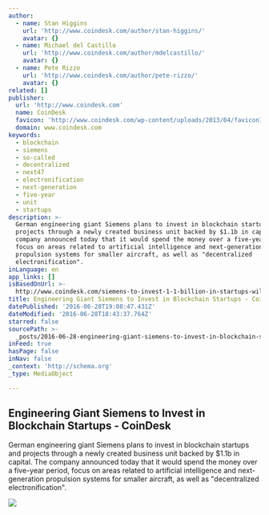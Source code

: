 ```yaml
---
author:
  - name: Stan Higgins
    url: 'http://www.coindesk.com/author/stan-higgins/'
    avatar: {}
  - name: Michael del Castillo
    url: 'http://www.coindesk.com/author/mdelcastillo/'
    avatar: {}
  - name: Pete Rizzo
    url: 'http://www.coindesk.com/author/pete-rizzo/'
    avatar: {}
related: []
publisher:
  url: 'http://www.coindesk.com'
  name: CoinDesk
  favicon: 'http://www.coindesk.com/wp-content/uploads/2013/04/favicon1.ico?b6542b'
  domain: www.coindesk.com
keywords:
  - blockchain
  - siemens
  - so-called
  - decentralized
  - next47
  - electronification
  - next-generation
  - five-year
  - unit
  - startups
description: >-
  German engineering giant Siemens plans to invest in blockchain startups and
  projects through a newly created business unit backed by $1.1b in capital. The
  company announced today that it would spend the money over a five-year period,
  focus on areas related to artificial intelligence and next-generation
  propulsion systems for smaller aircraft, as well as "decentralized
  electronification".
inLanguage: en
app_links: []
isBasedOnUrl: >-
  http://www.coindesk.com/siemens-to-invest-1-1-billion-in-startups-will-back-blockchain-projects/
title: Engineering Giant Siemens to Invest in Blockchain Startups - CoinDesk
datePublished: '2016-06-28T19:08:47.431Z'
dateModified: '2016-06-28T18:43:37.764Z'
starred: false
sourcePath: >-
  _posts/2016-06-28-engineering-giant-siemens-to-invest-in-blockchain-startups-.md
inFeed: true
hasPage: false
inNav: false
_context: 'http://schema.org'
_type: MediaObject

---
```

<article style=""><h1>Engineering Giant Siemens to Invest in Blockchain Startups - CoinDesk</h1><p>German engineering giant Siemens plans to invest in blockchain startups and projects through a newly created business unit backed by $1.1b in capital. The company announced today that it would spend the money over a five-year period, focus on areas related to artificial intelligence and next-generation propulsion systems for smaller aircraft, as well as "decentralized electronification".</p><img src="http://media.coindesk.com/2014/07/coindesk-logo.png" /></article>